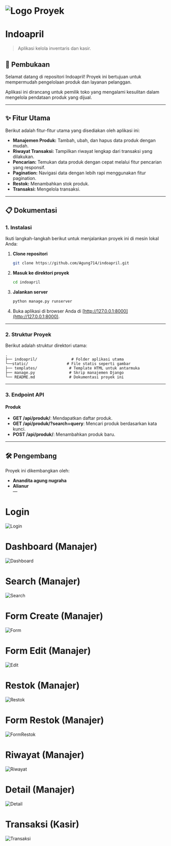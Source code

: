 # ![Logo Proyek](indoapril/static/image/indoapril.png)

# Indoapril
> Aplikasi kelola inventaris dan kasir.

## 📖 Pembukaan
Selamat datang di repositori Indoapril! Proyek ini bertujuan untuk mempermudah pengelolaan produk dan layanan pelanggan.

Aplikasi ini dirancang untuk pemilik toko yang mengalami kesulitan dalam mengelola pendataan produk yang dijual.

---

## ✨ Fitur Utama
Berikut adalah fitur-fitur utama yang disediakan oleh aplikasi ini:

- **Manajemen Produk:** Tambah, ubah, dan hapus data produk dengan mudah.
- **Riwayat Transaksi:** Tampilkan riwayat lengkap dari transaksi yang dilakukan.
- **Pencarian:** Temukan data produk dengan cepat melalui fitur pencarian yang responsif.
- **Pagination:** Navigasi data dengan lebih rapi menggunakan fitur pagination.
- **Restok:** Menambahkan stok produk.
- **Transaksi:** Mengelola transaksi.
---

## 📋 Dokumentasi

### 1. **Instalasi**
Ikuti langkah-langkah berikut untuk menjalankan proyek ini di mesin lokal Anda:

1. **Clone repositori**
   ```bash
   git clone https://github.com/Agung714/indoapril.git
   ```

2. **Masuk ke direktori proyek**
   ```bash
   cd indoapril
   ```

3. **Jalankan server**
   ```bash
   python manage.py runserver
   ```

4. Buka aplikasi di browser Anda di [http://127.0.0.1:8000](http://127.0.0.1:8000).

---

### 2. **Struktur Proyek**
Berikut adalah struktur direktori utama:

```
.
├── indoapril/               # Folder aplikasi utama
└──static/                 # File statis seperti gambar
├── templates/              # Template HTML untuk antarmuka
├── manage.py               # Skrip manajemen Django
└── README.md               # Dokumentasi proyek ini
```

---

### 3. **Endpoint API**

#### Produk
- **GET /api/produk/**: Mendapatkan daftar produk.
- **GET /api/produk/?search=query**: Mencari produk berdasarkan kata kunci.
- **POST /api/produk/**: Menambahkan produk baru.

---

## 🛠️ Pengembang
Proyek ini dikembangkan oleh:
- **Anandita agung nugraha**  
- **Alianur**  
—


# Login
![Login](screenshot/Login.png)
# Dashboard (Manajer)
![Dashboard](screenshot/Dashboard.png)
# Search (Manajer)
![Search](screenshot/Search.png)
# Form Create (Manajer)
![Form](screenshot/Form.png)
# Form Edit (Manajer)
![Edit](screenshot/Edit.png)
# Restok (Manajer)
![Restok](screenshot/Restok.png)
# Form Restok (Manajer)
![FormRestok](screenshot/FormRestok.png)
# Riwayat (Manajer)
![Riwayat](screenshot/Riwayat.png)
# Detail (Manajer)
![Detail](screenshot/Detail.png)
# Transaksi (Kasir)
![Transaksi](screenshot/Transaksi.png)


